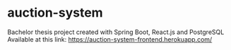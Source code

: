 # auction-system
Bachelor thesis project created with Spring Boot, React.js and PostgreSQL<br/>
Available at this link: https://auction-system-frontend.herokuapp.com/
